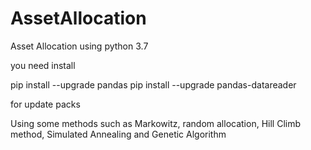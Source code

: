 # AssetAllocation
Asset Allocation using python 3.7

you need install

pip install --upgrade pandas
pip install --upgrade pandas-datareader

for update packs

Using some methods such as Markowitz, random allocation, Hill Climb method, Simulated Annealing and Genetic Algorithm
